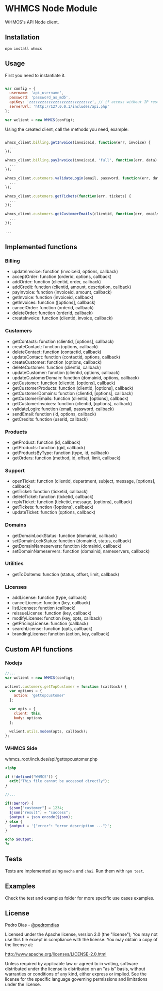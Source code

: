WHMCS Node Module
=========

WHMCS's API Node client.

## Installation

```
npm install whmcs
```

## Usage

First you need to instantiate it.

```javascript

var config = {
  username: 'api_username',
  password: 'password_as_md5',
  apiKey: 'zzzzzzzzzzzzzzzzzzzzzzzzzzzzz', // if access without IP restriction
  serverUrl: 'http://127.0.0.1/includes/api.php'
};

var wclient = new WHMCS(config);
```

Using the created client, call the methods you need, example:


```javascript

whmcs_client.billing.getInvoice(invoiceid, function(err, invoice) {
  ...
});

whmcs_client.billing.payInvoice(invoiceid, 'full', function(err, data) {
  ...
});

whmcs_client.customers.validateLogin(email, password, function(err, data) {
  ...
});

whmcs_client.customers.getTickets(function(err, tickets) {
  ...
});

whmcs_client.customers.getCustomerEmails(clientid, function(err, emails) {
  ...
});

...

```

## Implemented functions

### Billing

- updateInvoice: function (invoiceid, options, callback)
- acceptOrder: function (orderid, options, callback)
- addOrder: function (clientid, order, callback)
- addCredit: function (clientid, amount, description, callback)
- payInvoice: function (invoiceid, amount, callback)
- getInvoice: function (invoiceid, callback)
- getInvoices: function ([options], callback)
- cancelOrder: function (orderid, callback)
- deleteOrder: function (orderid, callback)
- createInvoice: function (clientid, invoice, callback)

### Customers

- getContacts: function (clientid, [options], callback)
- createContact: function (options, callback)
- deleteContact: function (contactid, callback)
- updateContact: function (contactid, options, callback)
- createCustomer: function (options, callback)
- deleteCustomer: function (clientid, callback)
- updateCustomer: function (clientid, options, callback)
- updateCustomerDomain: function (domainid, options, callback)
- getCustomer: function (clientid, [options], callback)
- getCustomerProducts: function (clientid, [options], callback)
- getCustomerDomains: function (clientid, [options], callback)
- getCustomerEmails: function (clientid, [options], callback)
- getCustomerInvoices: function (clientid, [options], callback)
- validateLogin: function (email, password, callback)
- sendEmail: function (id, options, callback)
- getCredits: function (userid, callback)


### Products

- getProduct: function (id, callback)
- getProducts: function (gid, callback)
- getProductsByType: function (type, id, callback)
- getOrders: function (method, id, offset, limit, callback)


### Support

- openTicket: function (clientid, department, subject, message, [options], callback)
- getTicket: function (ticketid, callback)
- deleteTicket: function (ticketid, callback)
- replyTicket: function (ticketid, message, [options], callback)
- getTickets: function ([options], callback)
- updateTicket: function (options, callback)


### Domains

- getDomainLockStatus: function (domainid, callback)
- setDomainLockStatus: function (domainid, status, callback)
- getDomainNameservers: function (domainid, callback)
- setDomainNameservers: function (domainid, nameservers, callback)

### Utilities

- getToDoItems: function (status, offset, limit, callback)

### Licenses

- addLicense: function (type, callback)
- cancelLicense: function (key, callback)
- listLicenses: function (callback)
- reissueLicense: function (key, callback)
- modifyLicense: function (key, opts, callback)
- getPricingLicense: function (callback)
- searchLicense: function (opts, callback)
- brandingLicense: function (action, key, callback)


## Custom API functions

### Nodejs

```javascript
//...
var wclient = new WHMCS(config);

wclient.customers.getTopCustomer = function (callback) {
  var options = {
    action: 'gettopcustomer'
  };

  var opts = {
    client: this,
    body: options
  };

  wclient.utils.modem(opts, callback);
};
```

### WHMCS Side

whmcs_root/includes/api/gettopcustomer.php

```php
<?php

if (!defined("WHMCS")) {
  exit("This file cannot be accessed directly");
}

//...

if(!$error) {
  $json["customer"] = 1234;
  $json["result"] = "success";
  $output = json_encode($json);
} else {
  $output = '{"error": "error description ..."}';
}

echo $output;
?>

```

## Tests

Tests are implemented using `mocha` and `chai`. Run them with `npm test`.

## Examples

Check the test and examples folder for more specific use cases examples.

## License

Pedro Dias - [@pedromdias](https://twitter.com/pedromdias)

Licensed under the Apache license, version 2.0 (the "license"); You may not use this file except in compliance with the license. You may obtain a copy of the license at:

http://www.apache.org/licenses/LICENSE-2.0.html

Unless required by applicable law or agreed to in writing, software distributed under the license is distributed on an "as is" basis, without warranties or conditions of any kind, either express or implied. See the license for the specific language governing permissions and limitations under the license.
